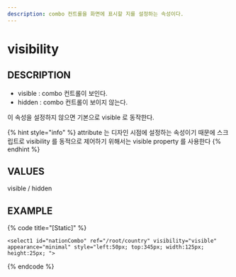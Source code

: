 ```yaml
---
description: combo 컨트롤을 화면에 표시할 지를 설정하는 속성이다.
---
```


# visibility

## DESCRIPTION

* visible : combo 컨트롤이 보인다.
* hidden : combo 컨트롤이 보이지 않는다.

이 속성을 설정하지 않으면 기본으로 visible 로 동작한다.

{% hint style="info" %}
attribute 는 디자인 시점에 설정하는 속성이기 때문에 스크립트로 visibility 를 동적으로 제어하기 위해서는 visible property 를 사용한다
{% endhint %}

## VALUES

visible / hidden 

## EXAMPLE

{% code title="\[Static\]" %}
```markup
<select1 id="nationCombo" ref="/root/country" visibility="visible" appearance="minimal" style="left:50px; top:345px; width:125px; height:25px; ">  
```
{% endcode %}
